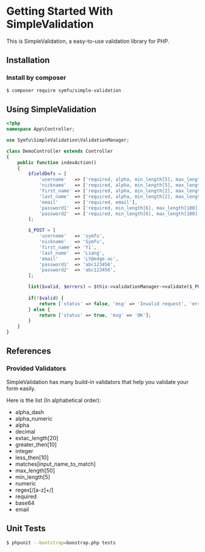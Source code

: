 Getting Started With SimpleValidation
==========================================

This is SimpleValidation, a easy-to-use validation library for PHP.

## Installation

### Install by composer

``` bash
$ composer require symfu/simple-validation
```

## Using SimpleValidation

``` php
<?php
namespace App\Controller;

use Symfu\SimpleValidation\ValidationManager;

class DemoController extends Controller
{
    public function indexAction()
    {
        $fieldDefs = [
            'username'   => ['required, alpha, min_length[5], max_length[20]'],
            'nickname'   => ['required, alpha, min_length[5], max_length[20]'],
            'first_name' => ['required, alpha, min_length[2], max_length[20]'],
            'last_name'  => ['required, alpha, min_length[2], max_length[20]'],
            'email'      => ['required, email'],
            'password1'  => ['required, min_length[6], max_length[100]'],
            'password2'  => ['required, min_length[6], max_length[100], matches[password1]'],
        ];

        $_POST = [
            'username'   => 'symfu',
            'nickname'   => 'Symfu',
            'first_name' => 'Yi',
            'last_name'  => 'Liang',
            'email'      => 'LY@edge.ac',
            'password1'  => 'abc123456',
            'password2'  => 'abc123456',
        ];

        list($valid, $errors) = $this->validationManager->validate($_POST, $fieldDefs);
        
        if(!$valid) {
            return ['status' => false, 'msg' => 'Invalid request', 'errors' => $errors];
        } else {
            return ['status' => true, 'msg' => 'OK'];
        }
    }
}

```

## References

### Provided Validators

SimpleValidation has many build-in validators that help you validate your form easily.

Here is the list (In alphabetical order):

  * alpha_dash
  * alpha_numeric
  * alpha
  * decimal
  * extac_length[20]
  * greater_then[10]
  * integer
  * less_then[10]
  * matches[input_name_to_match]
  * max_length[50]
  * min_length[5]
  * numeric
  * regex[/[a-z]+/]
  * required
  * base64
  * email


## Unit Tests

```bash
$ phpunit --bootstrap=boostrap.php tests
```
